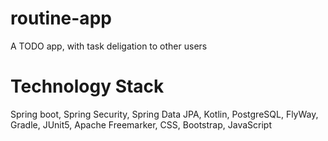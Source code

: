 # routine-app
A TODO app, with task deligation to other users

# Technology Stack
Spring boot, Spring Security, Spring Data JPA, Kotlin, PostgreSQL, FlyWay, Gradle, JUnit5, Apache Freemarker, CSS, Bootstrap, JavaScript
